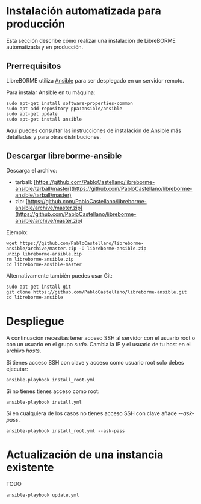 # Instalación automatizada para producción

Esta sección describe cómo realizar una instalación de LibreBORME automatizada y en producción.

## Prerrequisitos

LibreBORME utiliza [Ansible](http://www.ansible.com/) para ser desplegado en un servidor remoto. 

Para instalar Ansible en tu máquina:

    sudo apt-get install software-properties-common
    sudo apt-add-repository ppa:ansible/ansible
    sudo apt-get update
    sudo apt-get install ansible

[Aquí](http://docs.ansible.com/intro_installation.html#latest-releases-via-apt-ubuntu) puedes consultar las instrucciones de instalación de Ansible más detalladas y para otras distribuciones.

## Descargar libreborme-ansible

Descarga el archivo:

- tarball: [https://github.com/PabloCastellano/libreborme-ansible/tarball/master](https://github.com/PabloCastellano/libreborme-ansible/tarball/master)
- zip: [https://github.com/PabloCastellano/libreborme-ansible/archive/master.zip](https://github.com/PabloCastellano/libreborme-ansible/archive/master.zip)

Ejemplo:

    wget https://github.com/PabloCastellano/libreborme-ansible/archive/master.zip -O libreborme-ansible.zip
    unzip libreborme-ansible.zip
    rm libreborme-ansible.zip
    cd libreborme-ansible-master

Alternativamente también puedes usar Git:

    sudo apt-get install git
    git clone https://github.com/PabloCastellano/libreborme-ansible.git
    cd libreborme-ansible

# Despliegue 

A continuación necesitas tener acceso SSH al servidor con el usuario root o con un usuario en el grupo *sudo*. Cambia la IP y el usuario de tu host en el archivo *hosts*.

Si tienes acceso SSH con clave y acceso como usuario root solo debes ejecutar:

    ansible-playbook install_root.yml

Si no tienes tienes acceso como root:

    ansible-playbook install.yml

Si en cualquiera de los casos no tienes acceso SSH con clave añade *--ask-pass*.

    ansible-playbook install_root.yml --ask-pass

# Actualización de una instancia existente

TODO

    ansible-playbook update.yml
